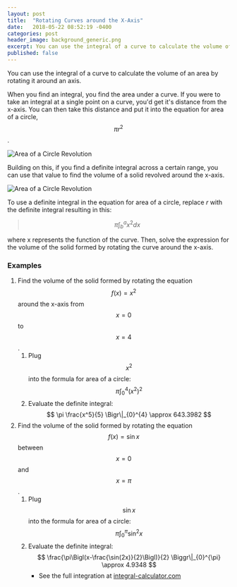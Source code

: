 ```yaml
---
layout: post
title:  "Rotating Curves around the X-Axis"
date:   2018-05-22 08:52:19 -0400
categories: post
header_image: background_generic.png
excerpt: You can use the integral of a curve to calculate the volume of an area by rotating it around an axis.
published: false
---
```

  
You can use the integral of a curve to calculate the volume of an area by rotating it around an axis.

When you find an integral, you find the area under a curve.  If you were to take an integral at a single point on a curve, you'd get it's distance from the x-axis.  You can then take this distance and put it into the equation for area of a circle, $$ \pi r^2 $$.

![Area of a Circle Revolution]({{site.url}}/{{site.images_folder}}/revolutions_gif_1.gif)

Building on this, if you find a definite integral across a certain range, you can use that value to find the volume of a solid revolved around the x-axis.

![Area of a Circle Revolution]({{site.url}}/{{site.images_folder}}/revolutions_gif_2.gif)

To use a definite integral in the equation for area of a circle, replace *r* with the definite integral resulting in this:

> $$ \pi \int^{a}_{b}{x^2 dx}$$

where x represents the function of the curve. Then, solve the expression for the volume of the solid formed by rotating the curve around the x-axis.

### Examples

1. Find the volume of the solid formed by rotating the equation $$ f(x)=x^2 $$ around the x-axis from $$ x=0 $$ to $$ x=4 $$.
	1. Plug $$ x^2 $$ into the formula for area of a circle: $$ \pi \int^{4}_{0}{(x^2)^2} $$
	2. Evaluate the definite integral: $$ \pi \frac{x^5}{5} \Bigr\|_{0}^{4} \approx 643.3982 $$
2. Find the volume of the solid formed by rotating the equation $$ f(x)=\sin{x} $$ between $$ x=0 $$ and $$ x=\pi $$.
	1. Plug $$ \sin{x} $$ into the formula for area of a circle: $$ \pi \int_{0}^{\pi}{\sin^2{x}} $$
	2. Evaluate the definite integral: $$ \frac{\pi\Bigl(x-\frac{\sin(2x)}{2}\Bigl)}{2} \Biggr\|_{0}^{\pi} \approx 4.9348 $$
		* See the full integration at [integral-calculator.com](https://www.integral-calculator.com/#expr=pi%2A%28sinx%29%5E2&lbound=0&ubound=pi)